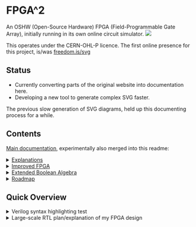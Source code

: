 # FPGA^2
An OSHW (Open-Source Hardware) FPGA (Field-Programmable Gate Array), initially running in its own online circuit simulator.
![](https://github-readme-stats.vercel.app/api?custom_title=FPGA%5e2%27s+GitHub+Stats&username=RobinHodson&repo=FPGA&show_icons=true&title_color=fc0&icon_color=cfc&text_color=8f8&bg_color=000)

This operates under the CERN-OHL-P licence.
The first online presence for this project, is/was [freedom.is/svg](http://freedom.is/svg)

## Status

* Currently converting parts of the original website into documentation here.
* Developing a new tool to generate complex SVG faster.

The previous slow generation of SVG diagrams, held up this documenting process for a while.

## Contents

[Main documentation](https://robinhodson.github.io/FPGA/), experimentally also merged into this readme:

<details><summary><A href="https://robinhodson.github.io/FPGA/explain.html">Explanations</A></summary>
<UL>
<LI><A href="https://robinhodson.github.io/FPGA/explain.html#intro">Introduction</A>
<LI><A href="https://robinhodson.github.io/FPGA/explain.html#what">What this is</A>
<LI><A href="https://robinhodson.github.io/FPGA/explain.html#why">Why &amp; how this was developed</A>
<LI><A href="https://robinhodson.github.io/FPGA/explain.html#associated">Associated Projects</A>
</UL>
</details>  
<details><summary><A href="https://robinhodson.github.io/FPGA/design.html">Improved FPGA</A></summary>
<UL>
<LI><A href="https://robinhodson.github.io/FPGA/design.html#key">Circuit Symbols (Key)</A>
<LI><A href="https://robinhodson.github.io/FPGA/design.html#examples">Circuit Examples</A>
<LI><A href="https://robinhodson.github.io/FPGA/design.html#design">FPGA Design</A>
<LI><A href="https://robinhodson.github.io/FPGA/design.html#advantages">Advantages</A>
</UL>
</details>  
<details><summary><A href="https://robinhodson.github.io/FPGA/algebra.html">Extended Boolean Algebra</A></summary>
<UL>
<LI><A href="https://robinhodson.github.io/FPGA/algebra.html#objectives">Outline &amp; Objectives</A>
<LI><A href="https://robinhodson.github.io/FPGA/algebra.html#groundwork">Groundwork</A>
<LI><A href="https://robinhodson.github.io/FPGA/algebra.html#higher">Higher-order Functions</A>
<LI><A href="https://robinhodson.github.io/FPGA/algebra.html#conclusions">Equivalents &amp; Conclusions</A>
</UL>
</details>
<details><summary><A href="https://robinhodson.github.io/FPGA/roadmap.html">Roadmap</A></summary>
<UL>
<LI><A href="https://robinhodson.github.io/FPGA/roadmap.html#history">Potted History</A>
<LI><A href="https://robinhodson.github.io/FPGA/roadmap.html#bottlenecks">Bottlenecks &amp; Workarounds</A>
<LI><A href="https://robinhodson.github.io/FPGA/roadmap.html#conclusions">Conclusions along the way</A>
<LI><A href="https://robinhodson.github.io/FPGA/roadmap.html#future">Future Plans</A>
</UL>
</details>

## Quick Overview

<details>
<summary>Verilog syntax highlighting test</summary>

```verilog
module Example_counter
#(parameter WIDTH=64,NAME="world")
(input clk,
 output reg [WIDTH-1:0] q);
...
```

(The above code has nothing to do with this project.)
</details>
<details>
<summary>Large-scale RTL plan/explanation of my FPGA design</summary>
(Added 23/5/2023)

![](docs/rtl1c.png)

You can also [download this as a PDF](https://github.com/RobinHodson/FPGA/blob/main/docs/rtl1b.pdf): Click on the download rawfile button.
</details>
